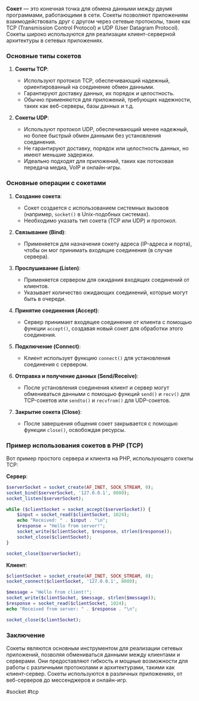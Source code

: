 **Сокет** — это конечная точка для обмена данными между двумя программами, работающими в сети. Сокеты позволяют приложениям взаимодействовать друг с другом через сетевые протоколы, такие как TCP (Transmission Control Protocol) и UDP (User Datagram Protocol). Сокеты широко используются для реализации клиент-серверной архитектуры в сетевых приложениях.

### Основные типы сокетов

1. **Сокеты TCP**:
   - Используют протокол TCP, обеспечивающий надежный, ориентированный на соединение обмен данными.
   - Гарантируют доставку данных, их порядок и целостность.
   - Обычно применяются для приложений, требующих надежности, таких как веб-серверы, базы данных и т.д.

2. **Сокеты UDP**:
   - Используют протокол UDP, обеспечивающий менее надежный, но более быстрый обмен данными без установления соединения.
   - Не гарантируют доставку, порядок или целостность данных, но имеют меньшие задержки.
   - Идеально подходят для приложений, таких как потоковая передача медиа, VoIP и онлайн-игры.

### Основные операции с сокетами

1. **Создание сокета**:
   - Сокет создается с использованием системных вызовов (например, `socket()` в Unix-подобных системах).
   - Необходимо указать тип сокета (TCP или UDP) и протокол.

2. **Связывание (Bind)**:
   - Применяется для назначения сокету адреса (IP-адреса и порта), чтобы он мог принимать входящие соединения (в случае сервера).

3. **Прослушивание (Listen)**:
   - Применяется сервером для ожидания входящих соединений от клиентов.
   - Указывает количество ожидающих соединений, которые могут быть в очереди.

4. **Принятие соединения (Accept)**:
   - Сервер принимает входящее соединение от клиента с помощью функции `accept()`, создавая новый сокет для обработки этого соединения.

5. **Подключение (Connect)**:
   - Клиент использует функцию `connect()` для установления соединения с сервером.

6. **Отправка и получение данных (Send/Receive)**:
   - После установления соединения клиент и сервер могут обмениваться данными с помощью функций `send()` и `recv()` для TCP-сокетов или `sendto()` и `recvfrom()` для UDP-сокетов.

7. **Закрытие сокета (Close)**:
   - После завершения общения сокет закрывается с помощью функции `close()`, освобождая ресурсы.

### Пример использования сокетов в PHP (TCP)

Вот пример простого сервера и клиента на PHP, использующего сокеты TCP:

**Сервер**:

```php
$serverSocket = socket_create(AF_INET, SOCK_STREAM, 0);
socket_bind($serverSocket, '127.0.0.1', 8080);
socket_listen($serverSocket);

while ($clientSocket = socket_accept($serverSocket)) {
    $input = socket_read($clientSocket, 1024);
    echo "Received: " . $input . "\n";
    $response = "Hello from server!";
    socket_write($clientSocket, $response, strlen($response));
    socket_close($clientSocket);
}

socket_close($serverSocket);
```

**Клиент**:

```php
$clientSocket = socket_create(AF_INET, SOCK_STREAM, 0);
socket_connect($clientSocket, '127.0.0.1', 8080);

$message = "Hello from client!";
socket_write($clientSocket, $message, strlen($message));
$response = socket_read($clientSocket, 1024);
echo "Received from server: " . $response . "\n";

socket_close($clientSocket);
```

### Заключение

Сокеты являются основным инструментом для реализации сетевых приложений, позволяя обмениваться данными между клиентами и серверами. Они предоставляют гибкость и мощные возможности для работы с различными протоколами и архитектурами, такими как клиент-сервер. Сокеты используются в различных приложениях, от веб-серверов до мессенджеров и онлайн-игр.

#socket #tcp 
